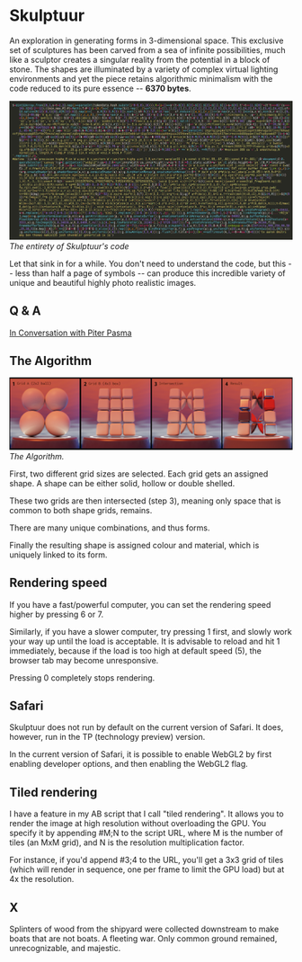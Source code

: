 # Skulptuur

An exploration in generating forms in 3-dimensional space. This exclusive set of sculptures has been carved from a sea of infinite possibilities, much like a sculptor creates a singular reality from the potential in a block of stone. The shapes are illuminated by a variety of complex virtual lighting environments and yet the piece retains algorithmic minimalism with the code reduced to its pure essence -- **6370 bytes**.

![Skulptuur code](code-final.png)
*The entirety of Skulptuur's code*

Let that sink in for a while. You don't need to understand the code, but this -- less than half a page of symbols -- can produce this incredible variety of unique and beautiful highly photo realistic images.

## Q & A

[In Conversation with Piter Pasma](https://beta.cent.co/artblocks/+13ycwt)

## The Algorithm

![The Algorithm](process.jpg)
*The Algorithm.*

First, two different grid sizes are selected. Each grid gets an assigned shape. A shape can be either solid, hollow or double shelled.

These two grids are then intersected (step 3), meaning only space that is common to both shape grids, remains.

There are many unique combinations, and thus forms.

Finally the resulting shape is assigned colour and material, which is uniquely linked to its form.

## Rendering speed

If you have a fast/powerful computer, you can set the rendering speed higher by pressing 6 or 7.

Similarly, if you have a slower computer, try pressing 1 first, and slowly work your way up until the load is acceptable. It is advisable to reload and hit 1 immediately, because if the load is too high at default speed (5), the browser tab may become unresponsive.

Pressing 0 completely stops rendering.

## Safari

Skulptuur does not run by default on the current version of Safari. It does, however, run in the TP (technology preview) version.

In the current version of Safari, it is possible to enable WebGL2 by first enabling developer options, and then enabling the WebGL2 flag.

## Tiled rendering

I have a feature in my AB script that I call "tiled rendering". It allows you to render the image at high resolution without overloading the GPU. You specify it by appending #M;N to the script URL, where M is the number of tiles (an MxM grid), and N is the resolution multiplication factor.

For instance, if you'd append #3;4 to the URL, you'll get a 3x3 grid of tiles (which will render in sequence, one per frame to limit the GPU load) but at 4x the resolution.

## X

Splinters of wood from the shipyard were collected downstream to make boats that are not boats. A fleeting war. Only common ground remained, unrecognizable, and majestic.
